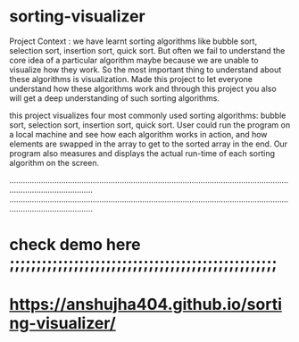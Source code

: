 # sorting-visualizer
Project Context : we  have learnt sorting algorithms like bubble sort, selection sort, insertion sort, quick sort. 
But often we fail to understand the core idea of a particular algorithm maybe because we are unable to visualize how they work.
So the most important thing to understand about these algorithms is visualization. Made this project to let everyone understand how these algorithms work and 
through this project you also will get a deep understanding of such sorting algorithms.

this  project visualizes four most commonly used sorting algorithms: bubble sort, selection sort, insertion sort, quick sort. 
User could run the program on a local machine and see how each algorithm works in action, and 
how elements are swapped in the array to get to the sorted array in the end. Our program also measures and 
displays the actual run-time of each sorting algorithm on the screen.


.................................................................................................................................................................
.................................................................................................................................................................

# check demo here ;;;;;;;;;;;;;;;;;;;;;;;;;;;;;;;;;;;;;;;;;;;;;;;;;;

# https://anshujha404.github.io/sorting-visualizer/
